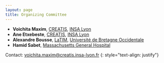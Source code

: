 ```yaml
---
layout: page
title: Organizing Committee
---
```






- **Voichita Maxim**, [CREATIS](https://www.creatis.insa-lyon.fr/), [INSA Lyon](https://www.insa-lyon.fr/)
- **Ane Etxebeste**, [CREATIS](https://www.creatis.insa-lyon.fr/), [INSA Lyon](https://www.insa-lyon.fr/)  
- **Alexandre Bousse**, [LaTIM](https://latim.univ-brest.fr/), [Université de Bretagne Occidentale](https://nouveau.univ-brest.fr/)
- **Hamid Sabet**, [Massachusetts General Hospital](https://www.massgeneral.org/)

Contact: [voichita.maxim@creatis.insa-lyon.fr](mailto:voichita.maxim@creatis.insa-lyon.fr) 
{: style="text-align: justify"}